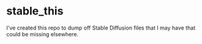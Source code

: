 # stable_this

I've created this repo to dump off Stable Diffusion files that I may have that could be missing elsewhere. 
